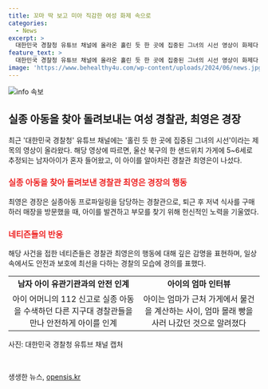 ```yaml
---
title: 꼬마 딱 보고 미아 직감한 여성 화제 속으로
categories:
  - News
excerpt: >
  대한민국 경찰청 유튜브 채널에 올라온 홀린 듯 한 곳에 집중된 그녀의 시선 영상이 화제다. 실종아동 프로파일링을 담당하는 경찰관 최영은이 퇴근 후 울산 북구의 한 샌드위치 가게를 방문 중, 실종 아동을 발견하고 안전하게 인계했다. 이를 본 네티즌들은 경찰관의 예리한 시선과 열정에 감명을 표했다. 아동은 엄마를 기다리는 동안 실종되었다가 경찰관 최영은의 안전한 인계로 부모의 품으로 돌아갔다.
feature_text: >
  대한민국 경찰청 유튜브 채널에 올라온 홀린 듯 한 곳에 집중된 그녀의 시선 영상이 화제다. 실종아동 프로파일링을 담당하는 경찰관 최영은이 퇴근 후 울산 북구의 한 샌드위치 가게를 방문 중, 실종 아동을 발견하고 안전하게 인계했다. 이를 본 네티즌들은 경찰관의 예리한 시선과 열정에 감명을 표했다. 아동은 엄마를 기다리는 동안 실종되었다가 경찰관 최영은의 안전한 인계로 부모의 품으로 돌아갔다.
image: 'https://www.behealthy4u.com/wp-content/uploads/2024/06/news.jpg'
---
```


<p><img src="https://www.behealthy4u.com/wp-content/uploads/2024/06/news.jpg" alt="info 속보" /></p>

<h2 data-ke-size="size26">실종 아동을 찾아 돌려보내는 여성 경찰관, 최영은 경장</h2>

<p data-ke-size="size16">최근 '대한민국 경찰청' 유튜브 채널에는 '홀린 듯 한 곳에 집중된 그녀의 시선'이라는 제목의 영상이 올라왔다. 해당 영상에 따르면, 울산 북구의 한 샌드위치 가게에 5~6세로 추정되는 남자아이가 혼자 들어왔고, 이 아이를 알아차린 경찰관 최영은이 나섰다.</p>

<h3><b><span style="color: #ee2323;">실종 아동을 찾아 돌려보낸 경찰관 최영은 경장의 행동</span></b></h3>

<p data-ke-size="size16">최영은 경장은 실종아동 프로파일링을 담당하는 경찰관으로, 퇴근 후 저녁 식사를 구매하러 매장을 방문했을 때, 아이를 발견하고 부모를 찾기 위해 헌신적인 노력을 기울였다.</p>

<h3><b><span style="color: #ee2323;">네티즌들의 반응</span></b></h3>

<p data-ke-size="size16">해당 사건을 접한 네티즌들은 경찰관 최영은의 행동에 대해 깊은 감명을 표현하며, 일상 속에서도 안전과 보호에 최선을 다하는 경찰의 모습에 경의를 표했다.</p>

<table>
  <tr>
    <td style="text-align: center; height: 17px;"><b>남자 아이 유관기관과의 안전 인계</b></td>
    <td style="text-align: center; height: 17px;"><b>아이의 엄마 인터뷰</b></td>
  </tr>
  <tr>
    <td style="text-align: center;">아이 어머니의 112 신고로 실종 아동을 수색하던 다른 지구대 경찰관들을 만나 안전하게 아이를 인계</td>
    <td style="text-align: center;">아이는 엄마가 근처 가게에서 물건을 계산하는 사이, 엄마 몰래 빵을 사러 나갔던 것으로 알려졌다</td>
  </tr>
</table>

<p data-ke-size="size16">사진: 대한민국 경찰청 유튜브 채널 캡처</p>

<p data-ke-size="size16">&nbsp;</p>
생생한 뉴스, <a href="https://opensis.kr" rel="dofollow">opensis.kr</a>


